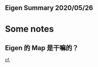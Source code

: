 Eigen Summary 
2020/05/26
--- 

# Some notes 
## Eigen 的 Map 是干嘛的？
[cf.](https://www.zhihu.com/question/43571898/answer/95934049)